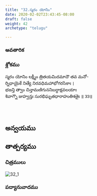 ```yaml
---
title: "32.స్మరం యోనిం"
date: 2020-02-02T23:43:45-08:00
draft: false
weight: 42
archetype: "telugu"

---
```


### అవతారిక


### శ్లోకము

స్మరం యోనిం లక్ష్మీం త్రితయమిదమాదౌ తవ మనో-
<br/>ర్నిధాయైకే నిత్యే నిరవధిమహాభోగరసికాః ।
<br/>భజన్తి త్వాం చిన్తామణిగుననిబద్ధాక్షవలయాః
<br/>శివాగ్నౌ జుహ్వన్తః సురభిఘృతధారాహుతిశతైః ॥ ౩౩॥
<br/>

<br/><br/>

## అన్వయము 


## తాత్పర్యము 

### చిత్రములు 

![32_1](/images/sl/manual/SL_V32.jpg)

### పద్యానువాదము
